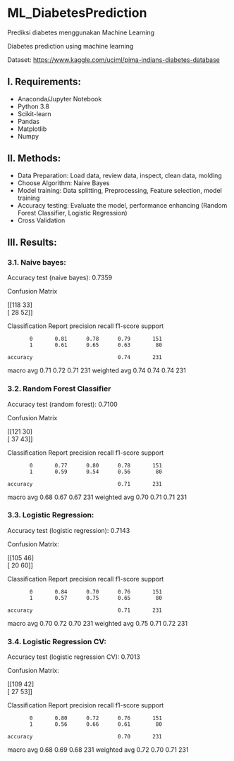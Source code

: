 # ML_DiabetesPrediction
Prediksi diabetes menggunakan Machine Learning

Diabetes prediction using machine learning

Dataset: https://www.kaggle.com/uciml/pima-indians-diabetes-database

## I. Requirements:
- Anaconda/Jupyter Notebook
- Python 3.8
- Scikit-learn
- Pandas
- Matplotlib
- Numpy

## II. Methods:
- Data Preparation: Load data, review data, inspect, clean data, molding
- Choose Algorithm: Naive Bayes
- Model training: Data splitting, Preprocessing, Feature selection, model training
- Accuracy testing: Evaluate the model, performance enhancing (Random Forest Classifier, Logistic Regression)
- Cross Validation

## III. Results:
### 3.1. Naive bayes:
Accuracy test (naive bayes): 0.7359

Confusion Matrix

[[118  33]<br>
 [ 28  52]]

Classification Report
              precision    recall  f1-score   support

           0       0.81      0.78      0.79       151
           1       0.61      0.65      0.63        80

    accuracy                           0.74       231
   macro avg       0.71      0.72      0.71       231
weighted avg       0.74      0.74      0.74       231

### 3.2. Random Forest Classifier
Accuracy test (random forest): 0.7100

Confusion Matrix

[[121  30] <br>
 [ 37  43]]

Classification Report
              precision    recall  f1-score   support

           0       0.77      0.80      0.78       151
           1       0.59      0.54      0.56        80

    accuracy                           0.71       231
   macro avg       0.68      0.67      0.67       231
weighted avg       0.70      0.71      0.71       231

### 3.3. Logistic Regression:
Accuracy test (logistic regression): 0.7143

Confusion Matrix:

[[105  46]<br>
 [ 20  60]]

Classification Report
              precision    recall  f1-score   support

           0       0.84      0.70      0.76       151
           1       0.57      0.75      0.65        80

    accuracy                           0.71       231
   macro avg       0.70      0.72      0.70       231
weighted avg       0.75      0.71      0.72       231

### 3.4. Logistic Regression CV:
Accuracy test (logistic regression CV): 0.7013

Confusion Matrix:

[[109  42]<br>
 [ 27  53]]

Classification Report
              precision    recall  f1-score   support

           0       0.80      0.72      0.76       151
           1       0.56      0.66      0.61        80

    accuracy                           0.70       231
   macro avg       0.68      0.69      0.68       231
weighted avg       0.72      0.70      0.71       231
